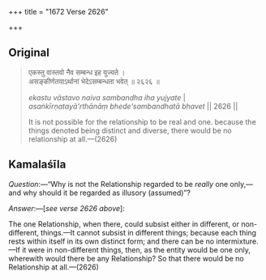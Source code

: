 +++
title = "1672 Verse 2626"

+++
## Original 
>
> एकस्तु वास्तवो नैव सम्बन्ध इह युज्यते ।  
> असङ्कीर्णतयाऽर्थानां भेदेऽसम्बन्धता भवेत् ॥ २६२६ ॥ 
>
> *ekastu vāstavo naiva sambandha iha yujyate* \|  
> *asaṅkīrṇatayā'rthānāṃ bhede'sambandhatā bhavet* \|\| 2626 \|\| 
>
> It is not possible for the relationship to be real and one. because the things denoted being distinct and diverse, there would be no relationship at all.—(2626)



## Kamalaśīla

*Question*:—“Why is not the Relationship regarded to be *really* one only,—and why should it be regarded as illusory (assumed)”?

*Answer*:—[*see verse 2626 above*]:

The one Relationship, when there, could subsist either in different, or non-different, things.—It cannot subsist in different things; because each thing rests within itself in its own distinct form; and there can be no intermixture.—If it were in non-different things, then, as the entity would be one only, wherewith would there be any Relationship? So that there would be no Relationship at all.—(2626)


